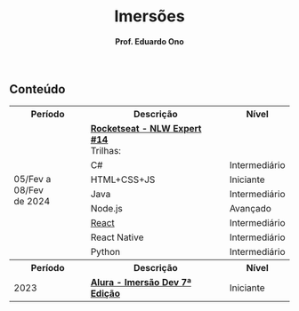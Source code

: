 <h1 align="center">Imersões</h1>

<h4 align="center">Prof. Eduardo Ono</h4>

&nbsp;

## Conteúdo

<table>
  <tr>
    <th>Período</th>
    <th>Descrição</th>
    <th>Nível</th>
  </tr>
  <tr>
    <td rowspan="8">05/Fev a 08/Fev<br>de 2024</td>
    <td><a href="./conteudo/rocketseat-nlw14-expert/"><strong>Rocketseat - NLW Expert #14</strong></a><br>Trilhas:</td>
  </tr>
  <tr>
    <td>C#</td>
    <td>Intermediário</td>
  </tr>
  <tr>
    <td>HTML+CSS+JS</td>
    <td>Iniciante</td>
  </tr>
  <tr>
    <td>Java</td>
    <td>Intermediário</td>
  </tr>
  <tr>
    <td>Node.js</td>
    <td>Avançado</td>
  </tr>
  <tr>
    <td><a href="./conteudo/rocketseat-nlw14-expert/react/">React</a></td>
    <td>Intermediário</td>
  </tr>
  <tr>
    <td>React Native</td>
    <td>Intermediário</td>
  </tr>
  <tr>
    <td>Python</td>
    <td>Intermediário</td>
  </tr>
  <tr>
    <th>Período</th>
    <th>Descrição</th>
    <th>Nível</th>
  </tr>
  <tr>
    <td>2023</td>
    <td><a href="./conteudo/alura-imersao-dev-07/"><strong>Alura - Imersão Dev 7ª Edição</strong></a></td>
    <td>Iniciante</td>
  </tr>
</table>

&nbsp;
